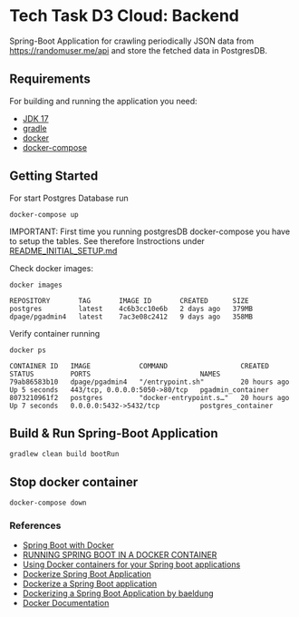 # Tech Task D3 Cloud: Backend

Spring-Boot Application for crawling periodically JSON data from https://randomuser.me/api and store the fetched data in PostgresDB. 

## Requirements

For building and running the application you need:

- [JDK 17](https://www.oracle.com/java/technologies/javase/jdk17-archive-downloads.html)
- [gradle](https://docs.gradle.org)
- [docker](https://docs.docker.com/get-docker/)
- [docker-compose](https://docs.docker.com/compose)

## Getting Started

For start Postgres Database run 

```
docker-compose up
```

IMPORTANT: First time you running postgresDB docker-compose you have to setup the tables. See therefore Instroctions under [README_INITIAL_SETUP.md](README_INITIAL_SETUP.md)

Check docker images:

```
docker images

REPOSITORY       TAG       IMAGE ID       CREATED      SIZE
postgres         latest    4c6b3cc10e6b   2 days ago   379MB
dpage/pgadmin4   latest    7ac3e08c2412   9 days ago   358MB
```

Verify container running
```
docker ps

CONTAINER ID   IMAGE            COMMAND                  CREATED        STATUS         PORTS                           NAMES
79ab86583b10   dpage/pgadmin4   "/entrypoint.sh"         20 hours ago   Up 5 seconds   443/tcp, 0.0.0.0:5050->80/tcp   pgadmin_container
8073210961f2   postgres         "docker-entrypoint.s…"   20 hours ago   Up 7 seconds   0.0.0.0:5432->5432/tcp          postgres_container
```

## Build & Run Spring-Boot Application

```
gradlew clean build bootRun
```

## Stop docker container

```
docker-compose down
```

### References

* [Spring Boot with Docker](https://spring.io/guides/gs/spring-boot-docker/)
* [RUNNING SPRING BOOT IN A DOCKER CONTAINER](https://springframework.guru/running-spring-boot-in-a-docker-container/#comment-2306)
* [Using Docker containers for your Spring boot applications](https://g00glen00b.be/docker-spring-boot/)
* [Dockerize Spring Boot Application](https://medium.com/sudharao/dockerize-spring-boot-application-deploy-spring-boot-application-to-docker-containerize-spring-e039a1aa743a)
* [Dockerize a Spring Boot application](https://thepracticaldeveloper.com/2017/12/11/dockerize-spring-boot/)
* [Dockerizing a Spring Boot Application by baeldung](http://www.baeldung.com/dockerizing-spring-boot-application)
* [Docker Documentation](https://docs.docker.com/)





